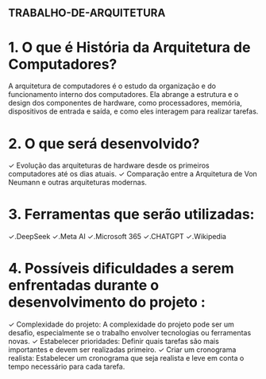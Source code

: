 ## TRABALHO-DE-ARQUITETURA 
# 1. O que é História da Arquitetura de Computadores? 
A arquitetura de computadores é o estudo da organização e do funcionamento interno dos computadores. Ela abrange a estrutura e o design dos componentes de hardware, como processadores, memória, dispositivos de entrada e saída, e como eles interagem para realizar tarefas. 
# 2. O que será desenvolvido? 
✓ Evolução das arquiteturas de hardware desde os primeiros computadores até os dias atuais. 
✓ Comparação entre a Arquitetura de Von Neumann e outras arquiteturas modernas.
# 3. Ferramentas que serão utilizadas: 
✓.DeepSeek 
✓.Meta AI 
✓.Microsoft 365 
✓.CHATGPT 
✓.Wikipedia 
# 4. Possíveis dificuldades a serem enfrentadas durante o desenvolvimento do projeto :
 ✓ Complexidade do projeto: A complexidade do projeto pode ser um desafio, especialmente se o trabalho envolver tecnologias ou ferramentas novas. 
 ✓ Estabelecer prioridades: Definir quais tarefas são mais importantes e devem ser realizadas primeiro. 
 ✓ Criar um cronograma realista: Estabelecer um cronograma que seja realista e leve em conta o tempo necessário para cada tarefa.
